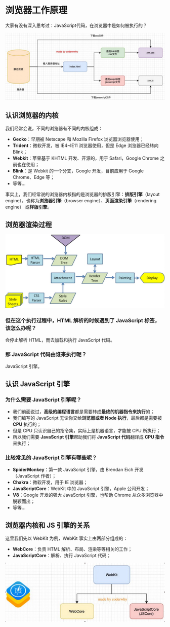 # 浏览器工作原理

大家有没有深入思考过：JavaScript代码，在浏览器中是如何被执行的？

![execution process](./images/execution-process.png)

## 认识浏览器的内核

我们经常会说，不同的浏览器有不同的内核组成：

- **Gecko**：早期被 Netscape 和 Mozilla Firefox 浏览器浏览器使用；
- **Trident**：微软开发，被 IE4~IE11 浏览器使用，但是 Edge 浏览器已经转向 Blink；
- **Webkit**：苹果基于 KHTML 开发、开源的，用于 Safari，Google Chrome 之前也在使用；
- **Blink**：是 Webkit 的一个分支，Google 开发，目前应用于 Google Chrome、Edge 等；
- 等等...

事实上，我们经常说的浏览器内核指的是浏览器的排版引擎：**排版引擎**（layout engine），也称为**浏览器引擎**（browser engine）、**页面渲染引擎**（rendering engine） 或**样版引擎**。

## 浏览器渲染过程

![rendering process](./images/rendering-process.png)

### 但在这个执行过程中，HTML 解析的时候遇到了 JavaScript 标签，该怎么办呢？

会停止解析 HTML，而去加载和执行 JavaScript 代码。

### 那 JavaScript 代码由谁来执行呢？

JavaScript 引擎。

## 认识 JavaScript 引擎

### 为什么需要 JavaScript 引擎呢？

- 我们前面说过，**高级的编程语言**都是需要转成**最终的机器指令来执行**的；
- 我们编写的 JavaScript 无论你交给**浏览器或者 Node 执行**，最后都是需要被 **CPU** 执行的；
- 但是 CPU 只认识自己的指令集，实际上是机器语言，才能被 CPU 所执行；
- 所以我们需要 **JavaScript 引擎**帮助我们将 **JavaScript 代码**翻译成 **CPU 指令**来执行；

### 比较常见的 JavaScript 引擎有哪些呢？

- **SpiderMonkey**：第一款 JavaScript 引擎，由 Brendan Eich 开发（JavaScript 作者）；
- **Chakra**：微软开发，用于 IE 浏览器；
- **JavaScriptCore**：WebKit 中的 JavaScript 引擎，Apple 公司开发；
- **V8**：Google 开发的强大 JavaScript 引擎，也帮助 Chrome 从众多浏览器中脱颖而出；
- 等等…

## 浏览器内核和 JS 引擎的关系

这里我们先以 WebKit 为例，WebKit 事实上由两部分组成的：

- **WebCore**：负责 HTML 解析、布局、渲染等等相关的工作；
- **JavaScriptCore**：解析、执行 JavaScript 代码；

![webkit](./images/webkit.png)
